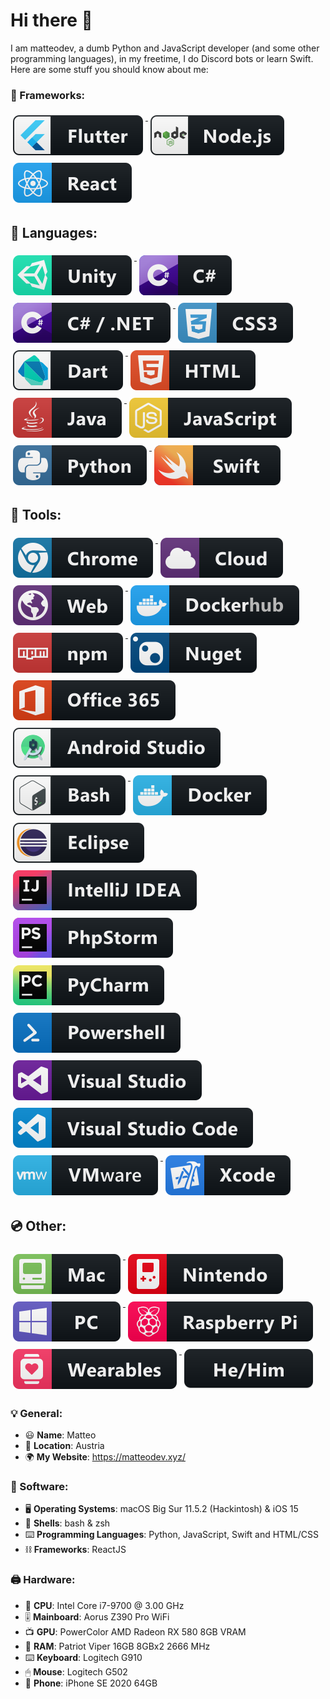 # Hi there 👋

I am matteodev, a dumb Python and JavaScript developer (and some other programming languages), in my freetime, I do Discord bots or learn Swift. Here are some stuff you should know about me:

<p align="center">

### 🧬 Frameworks:
 
<a href="#">
 <img src="https://raw.githubusercontent.com/MikeCodesDotNET/ColoredBadges/master/svg/dev/frameworks/flutter.svg" alt="flutter" style="vertical-align:top; margin:6px 4px">
</a>  

 <a href="#">
    <img src="svg/dev/frameworks/nodejs.svg" alt="nodejs" style="vertical-align:top; margin:6px 4px">
</a> 

<a href="#">
    <img src="svg/dev/frameworks/react.svg" alt="react" style="vertical-align:top; margin:6px 4px">
</a>

## 🔑 Languages:
 
<a href="#">
    <img src="svg/dev/frameworks/unity.svg" alt="unity" style="vertical-align:top; margin:6px 4px">
</a>

<a href="#">
    <img src="svg/dev/languages/csharp.svg" alt="csharp" style="vertical-align:top; margin:6px 4px">
</a>  

<a href="#">
    <img src="svg/dev/languages/csharp_dotnet.svg" alt="csharp_dotnet" style="vertical-align:top; margin:6px 4px">
</a>  

<a href="#">
    <img src="svg/dev/languages/css3.svg" alt="css3" style="vertical-align:top; margin:6px 4px">
</a>  

<a href="#">
    <img src="svg/dev/languages/dart_colour.svg" alt="dart_colour" style="vertical-align:top; margin:6px 4px">
</a>

<a href="#">
    <img src="svg/dev/languages/html.svg" alt="html" style="vertical-align:top; margin:6px 4px">
</a>  

<a href="#">
    <img src="svg/dev/languages/java.svg" alt="java" style="vertical-align:top; margin:6px 4px">
</a>  

<a href="#">
    <img src="svg/dev/languages/js.svg" alt="js" style="vertical-align:top; margin:6px 4px">
</a>  

<a href="#">
    <img src="svg/dev/languages/python.svg" alt="python" style="vertical-align:top; margin:6px 4px">
</a>

<a href="#">
    <img src="svg/dev/languages/swift.svg" alt="swift" style="vertical-align:top; margin:6px 4px">
</a>

## 🧰 Tools:
 
<a href="#">
    <img src="svg/dev/misc/chrome.svg" alt="chrome" style="vertical-align:top; margin:6px 4px">
</a>  

<a href="#">
    <img src="svg/dev/misc/cloud.svg" alt="cloud" style="vertical-align:top; margin:6px 4px">
</a>

<a href="#">
    <img src="svg/dev/misc/web.svg" alt="web" style="vertical-align:top; margin:6px 4px">
</a>

<a href="#">
    <img src="svg/dev/services/dockerhub.svg" alt="dockerhub" style="vertical-align:top; margin:6px 4px">
</a>

<a href="#">
    <img src="svg/dev/services/npm.svg" alt="npm" style="vertical-align:top; margin:6px 4px">
</a> 

<a href="#">
    <img src="svg/dev/services/nuget.svg" alt="nuget" style="vertical-align:top; margin:6px 4px">
</a> 

<a href="#">
    <img src="svg/dev/services/office_365.svg" alt="office 365" style="vertical-align:top; margin:6px 4px">
</a>

<a href="#">
    <img src="svg/dev/tools/android_studio_colour.svg" alt="android_studio_colour" style="vertical-align:top; margin:6px 4px">
</a> 

<a href="#">
    <img src="svg/dev/tools/bash.svg" alt="bash" style="vertical-align:top; margin:6px 4px">
</a> 

<a href="#">
    <img src="svg/dev/tools/docker.svg" alt="docker" style="vertical-align:top; margin:6px 4px">
</a> 

<a href="#">
    <img src="svg/dev/tools/eclipse.svg" alt="eclipse" style="vertical-align:top; margin:6px 4px">
</a>

<a href="#">
    <img src="svg/dev/tools/jetbrains_intellij.svg" alt="jetbrains_intellij" style="vertical-align:top; margin:6px 4px">
</a> 

<a href="#">
    <img src="svg/dev/tools/jetbrains_phpstorm.svg" alt="jetbrains_phpstorm" style="vertical-align:top; margin:6px 4px">
</a> 

<a href="#">
    <img src="svg/dev/tools/jetbrains_pycharm.svg" alt="jetbrains_pycharm" style="vertical-align:top; margin:6px 4px">
</a> 

<a href="#">
    <img src="svg/dev/tools/powershell.svg" alt="powershell" style="vertical-align:top; margin:6px 4px">
</a> 

<a href="#">
    <img src="svg/dev/tools/visualstudio.svg" alt="visualstudio" style="vertical-align:top; margin:6px 4px">
</a> 

<a href="#">
    <img src="svg/dev/tools/visualstudio_code.svg" alt="visualstudio_code" style="vertical-align:top; margin:6px 4px">
</a> 

<a href="#">
    <img src="svg/dev/tools/vmware.svg" alt="vmware" style="vertical-align:top; margin:6px 4px">
</a> 

<a href="#">
    <img src="svg/dev/tools/xcode.svg" alt="xcode" style="vertical-align:top; margin:6px 4px">
</a>

## 💿 Other:
 
<a href="#">
    <img src="svg/devices/mac.svg" alt="mac" style="vertical-align:top; margin:6px 4px">
</a>  

<a href="#">
    <img src="svg/devices/nintendo.svg" alt="nintendo" style="vertical-align:top; margin:6px 4px">
</a>  

<a href="#">
    <img src="svg/devices/pc.svg" alt="pc" style="vertical-align:top; margin:6px 4px">
</a>

<a href="#">
    <img src="svg/devices/raspberrypi.svg" alt="raspberrypi" style="vertical-align:top; margin:6px 4px">
</a>

<a href="#">
    <img src="svg/devices/wearables.svg" alt="wearables" style="vertical-align:top; margin:6px 4px">
</a>

<a href="#">
    <img src="svg/pronouns/hehim.svg" alt="he / him" style="vertical-align:top; margin:6px 4px">
</a>
</p>

### 💡 General:
- 😃 **Name**: Matteo
- 📌 **Location**: Austria
- 🌍 **My Website**: https://matteodev.xyz/

### 💾 Software:
- 🖥 **Operating Systems**: macOS Big Sur 11.5.2 (Hackintosh) & iOS 15
- 📡 **Shells**: bash & zsh
- ⌨️ **Programming Languages**: Python, JavaScript, Swift and HTML/CSS
- ⛓ **Frameworks**: ReactJS

### 🖨 Hardware:
- 🧠 **CPU**: Intel Core i7-9700 @ 3.00 GHz
- 🎚 **Mainboard**: Aorus Z390 Pro WiFi
- 📺 **GPU**: PowerColor AMD Radeon RX 580 8GB VRAM
- 💽 **RAM**: Patriot Viper 16GB 8GBx2 2666 MHz
- ⌨️ **Keyboard**: Logitech G910
- 🖱 **Mouse**: Logitech G502
- 📱 **Phone**: iPhone SE 2020 64GB

